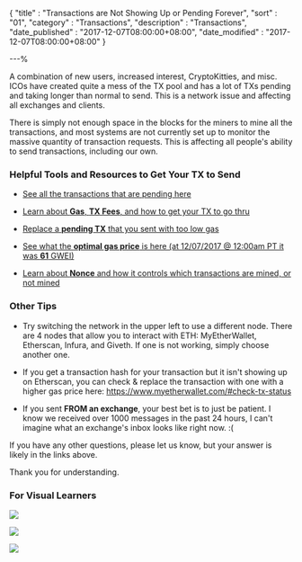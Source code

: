 {
"title"       : "Transactions are Not Showing Up or Pending Forever",
"sort"        : "01",
"category"    : "Transactions",
"description" : "Transactions",
"date_published" : "2017-12-07T08:00:00+08:00",
"date_modified"  : "2017-12-07T08:00:00+08:00"
}

---%


A combination of new users, increased interest, CryptoKitties, and misc. ICOs have created quite a mess of the TX pool and has a lot of TXs pending and taking longer than normal to send. This is a network issue and affecting all exchanges and clients.

There is simply not enough space in the blocks for the miners to mine all the transactions, and most systems are not currently set up to monitor the massive quantity of transaction requests. This is affecting all people's ability to send transactions, including our own.

### Helpful Tools and Resources to Get Your TX to Send

*  [See all the transactions that are pending here](https://etherscan.io/txsPending)

*  [Learn about **Gas**, **TX Fees**, and how to get your TX to go thru](https://myetherwallet.github.io/knowledge-base/gas/what-is-gas-ethereum.html) 

*  [Replace a **pending TX** that you sent with too low gas](https://myetherwallet.github.io/knowledge-base/transactions/check-status-of-ethereum-transaction.html)

*  [See what the **optimal gas price** is here (at 12/07/2017 @ 12:00am PT it was **61** GWEI)](https://ethgasstation.info/)            

*  [Learn about **Nonce** and how it controls which transactions are mined, or not mined](https://myetherwallet.github.io/knowledge-base/transactions/what-is-nonce.html)
            

### Other Tips

*  Try switching the network in the upper left to use a different node. There are 4 nodes that allow you to interact with ETH: MyEtherWallet, Etherscan, Infura, and Giveth. If one is not working, simply choose another one.

*  If you get a transaction hash for your transaction but it isn't showing up on Etherscan, you can check & replace the transaction with one with a higher gas price here: https://www.myetherwallet.com/#check-tx-status 

*  If you sent **FROM an exchange**, your best bet is to just be patient. I know we received over 1000 messages in the past 24 hours, I can't imagine what an exchange's inbox looks like right now. :(

If you have any other questions, please let us know, but your answer is likely in the links above.

Thank you for understanding.

### For Visual Learners

![](../images/transactions/txpool_01.jpg)

![](../images/transactions/txpool_02.jpg)

![](../images/tx_pool_infographic.png)